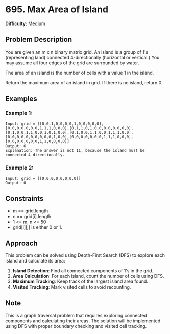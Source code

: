 # 695. Max Area of Island

**Difficulty:** Medium

## Problem Description

You are given an m x n binary matrix grid. An island is a group of 1's (representing land) connected 4-directionally (horizontal or vertical.) You may assume all four edges of the grid are surrounded by water.

The area of an island is the number of cells with a value 1 in the island.

Return the maximum area of an island in grid. If there is no island, return 0.

## Examples

### Example 1:
```
Input: grid = [[0,0,1,0,0,0,0,1,0,0,0,0,0],[0,0,0,0,0,0,0,1,1,1,0,0,0],[0,1,1,0,1,0,0,0,0,0,0,0,0],[0,1,0,0,1,1,0,0,1,0,1,0,0],[0,1,0,0,1,1,0,0,1,1,1,0,0],[0,0,0,0,0,0,0,0,0,0,1,0,0],[0,0,0,0,0,0,0,1,1,1,0,0,0],[0,0,0,0,0,0,0,1,1,0,0,0,0]]
Output: 6
Explanation: The answer is not 11, because the island must be connected 4-directionally.
```

### Example 2:
```
Input: grid = [[0,0,0,0,0,0,0,0]]
Output: 0
```

## Constraints

- m == grid.length
- n == grid[i].length
- 1 <= m, n <= 50
- grid[i][j] is either 0 or 1.

## Approach

This problem can be solved using Depth-First Search (DFS) to explore each island and calculate its area:

1. **Island Detection**: Find all connected components of 1's in the grid.
2. **Area Calculation**: For each island, count the number of cells using DFS.
3. **Maximum Tracking**: Keep track of the largest island area found.
4. **Visited Tracking**: Mark visited cells to avoid recounting.

## Note

This is a graph traversal problem that requires exploring connected components and calculating their areas. The solution will be implemented using DFS with proper boundary checking and visited cell tracking.
